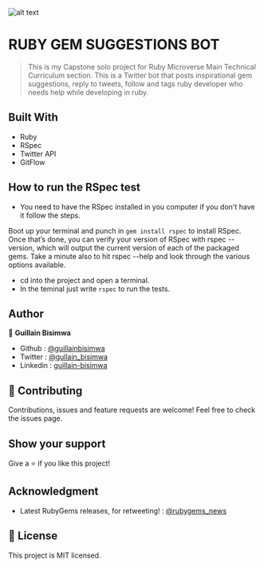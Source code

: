 ![alt text](https://camo.githubusercontent.com/3a5835d4f56c57cec85939ac345e43fef164c178/68747470733a2f2f696d672e736869656c64732e696f2f62616467652f4d6963726f76657273652d626c756576696f6c6574 "Microverse")

# RUBY GEM SUGGESTIONS BOT

> This is my Capstone solo project for Ruby Microverse Main Technical Curriculum section. This is a Twitter bot that posts inspirational gem suggestions, reply to tweets, follow and tags ruby developer who needs help while developing in ruby.

## Built With

- Ruby
- RSpec
- Twitter API
- GitFlow

## How to run the RSpec test

- You need to have the RSpec installed in you computer if you don't have it follow the steps.

Boot up your terminal and punch in `gem install rspec` to install RSpec. Once that’s done, you can verify your version of RSpec with rspec --version, which will output the current version of each of the packaged gems. Take a minute also to hit rspec --help and look through the various options available.

- cd into the project and open a terminal.
- In the teminal just write `rspec` to run the tests.

## Author

👤 **Guillain Bisimwa**

- Github : [@guillainbisimwa](https://github.com/guillainbisimwa)
- Twitter : [@gullain_bisimwa](https://twitter.com/gullain_bisimwa)
- Linkedin : [guillain-bisimwa](https://www.linkedin.com/in/guillain-bisimwa-8a8b7a7b/)

## 🤝 Contributing

Contributions, issues and feature requests are welcome!
Feel free to check the issues page.

## Show your support

Give a ⭐️ if you like this project!

## Acknowledgment

- Latest RubyGems releases, for retweeting! : [@rubygems_news](https://twitter.com/RubygemsN)

## 📝 License

This project is MIT licensed.
